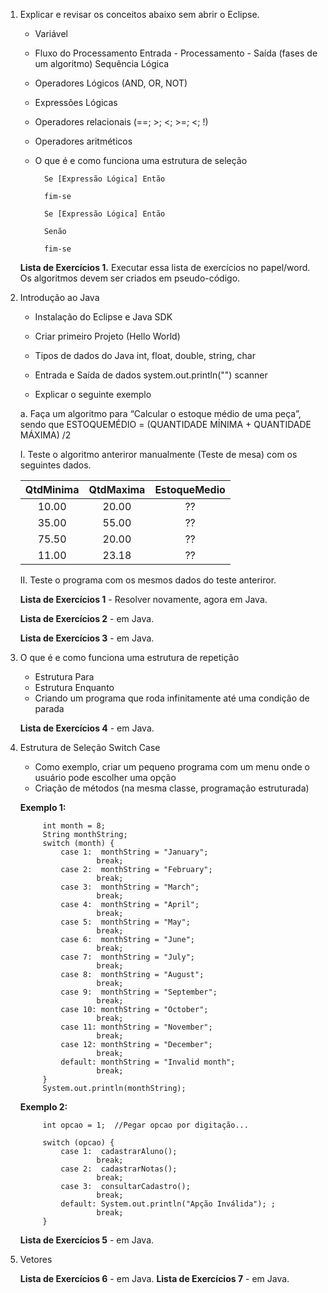 1. Explicar e revisar os conceitos abaixo sem abrir o Eclipse. 

    - Variável
    - Fluxo do Processamento 
            Entrada - Processamento - Saída (fases de um algoritmo)
            Sequência Lógica 

    - Operadores Lógicos (AND, OR, NOT)
    - Expressões Lógicas 
    - Operadores relacionais (==; >; <; >=; <; !)
    - Operadores aritméticos 

    - O que é e como funciona uma estrutura de seleção

            Se [Expressão Lógica] Então 

            fim-se 

            Se [Expressão Lógica] Então 

            Senão 

            fim-se 


    **Lista de Exercícios 1.** Executar essa lista de exercícios no papel/word. Os algoritmos devem ser criados em pseudo-código. 


2. Introdução ao Java 
    - Instalação do Eclipse e Java SDK 
    - Criar primeiro Projeto (Hello World)
    - Tipos de dados do Java
        int, float, double, string, char

    - Entrada e Saída de dados 
        system.out.println("")
        scanner

    - Explicar o seguinte exemplo

    a. Faça um algoritmo para “Calcular o estoque médio de uma peça”, sendo que
    ESTOQUEMÉDIO = (QUANTIDADE MÍNIMA + QUANTIDADE MÁXIMA) /2

    I. Teste o algoritmo anteriror manualmente (Teste de mesa) com os seguintes dados.

    | QtdMinima | QtdMaxima | EstoqueMedio |
    |:---------:|:---------:|:------------:|
    |   10.00   |   20.00   |      ??      | 
    |   35.00   |   55.00   |      ??      |    
    |   75.50   |   20.00   |      ??      | 
    |   11.00   |   23.18   |      ??      |


    II. Teste o programa com os mesmos dados do teste anteriror.    

    **Lista de Exercícios 1** - Resolver novamente, agora em Java.

    **Lista de Exercícios 2** - em Java. 

    **Lista de Exercícios 3** - em Java. 

3. O que é e como funciona uma estrutura de repetição 
    - Estrutura Para 
    - Estrutura Enquanto 
    - Criando um programa que roda infinitamente até uma condição de parada

    **Lista de Exercícios 4** - em Java. 

4. Estrutura de Seleção Switch Case 
    - Como exemplo, criar um pequeno programa com um menu onde o usuário pode escolher uma opção
    - Criação de métodos (na mesma classe, programação estruturada)


    **Exemplo 1:**

            int month = 8;  
            String monthString;  
            switch (month) {  
                case 1:  monthString = "January";  
                        break;  
                case 2:  monthString = "February";  
                        break;  
                case 3:  monthString = "March";  
                        break;  
                case 4:  monthString = "April";  
                        break;  
                case 5:  monthString = "May";  
                        break;  
                case 6:  monthString = "June";  
                        break;  
                case 7:  monthString = "July";  
                        break;  
                case 8:  monthString = "August";  
                        break;  
                case 9:  monthString = "September";  
                        break;  
                case 10: monthString = "October";  
                        break;  
                case 11: monthString = "November";  
                        break;  
                case 12: monthString = "December";  
                        break;  
                default: monthString = "Invalid month";  
                        break;  
            }  
            System.out.println(monthString);  
          
    **Exemplo 2:**
    
            int opcao = 1;  //Pegar opcao por digitação...
          
            switch (opcao) {  
                case 1:  cadastrarAluno();  
                        break;  
                case 2:  cadastrarNotas();  
                        break;  
                case 3:  consultarCadastro();  
                        break;  
                default: System.out.println("Apção Inválida"); ;  
                        break;  
            }  
             
          


    **Lista de Exercícios 5** - em Java.


5. Vetores 

    **Lista de Exercícios 6** - em Java.
    **Lista de Exercícios 7** - em Java.